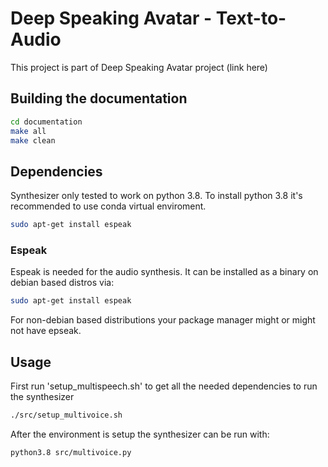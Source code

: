 # Deep Speaking Avatar - Text-to-Audio
This project is part of Deep Speaking Avatar project (link here)


## Building the documentation
```bash
cd documentation
make all
make clean
```

## Dependencies

Synthesizer only tested to work on python 3.8. To install python 3.8 it's recommended to use conda virtual enviroment.

```bash
sudo apt-get install espeak
```

### Espeak
Espeak is needed for the audio synthesis. It can be installed as a binary on debian based distros via:

```bash
sudo apt-get install espeak
```
For non-debian based distributions your package manager might or might not have epseak.

## Usage
First run 'setup_multispeech.sh' to get all the needed dependencies to run the synthesizer

```bash
./src/setup_multivoice.sh
```

After the environment is setup the synthesizer can be run with: 
```bash
python3.8 src/multivoice.py
```

